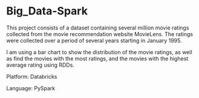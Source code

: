 # Big_Data-Spark

This project consists of a dataset containing several million movie ratings collected from the movie recommendation website MovieLens. The ratings were collected over a period of several years starting in January 1995.

I am using a bar chart to show the distribution of the movie ratings, as well as find the movies with the most ratings, and the movies with the highest average rating using RDDs. 

Platform: Databricks

Language: PySpark

